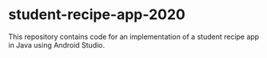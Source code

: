 # student-recipe-app-2020
This repository contains code for an implementation of a student recipe app in Java using Android Studio.
